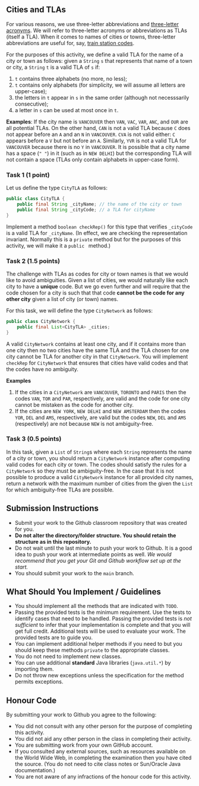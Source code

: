 ## Cities and TLAs

For various reasons, we use three-letter abbreviations and [three-letter acronyms](https://en.wikipedia.org/wiki/Three-letter_acronym). We will refer to three-letter acronyms or abbreviations as TLAs (itself a TLA). When it comes to names of cities or towns, three-letter abbreviations are useful for, say, [train station codes](https://en.wikipedia.org/wiki/List_of_IATA-indexed_railway_stations).

For the purposes of this activity, we define a valid TLA for the name of a city or town as follows: given a `String` `s` that represents that name of a town or city, a `String` `t` is a valid TLA of `s` if:

1. `t` contains three alphabets (no more, no less);
2. `t` contains only alphabets (for simplicity, we will assume all letters are upper-case);
3. the letters in `t` appear in `s` in the same order (although not necesssarily consecutive);
4. a letter in `s` can be used at most once in `t`.

**Examples**: If the city name is `VANCOUVER` then `VAN`, `VAC`, `VAR`, `ANC`, and `OUR` are all potential TLAs. On the other hand, `CAN` is not a valid TLA because `C` does not appear before an `A` and an `N` in `VANCOUVER`. `CVA` is not valid either: `C` appears before a `V` but not before an `A`. Similarly, `YVR` is not a valid TLA for `VANCOUVER` because there is no `Y` in `VANCOUVER`. It is possible that a city name has a space (`" "`) in it (such as in `NEW DELHI`) but the corresponding TLA will not contain a space (TLAs only contain alphabets in upper-case form).

### Task 1 (1 point)

Let us define the type `CityTLA` as follows:

```java
public class CityTLA {
    public final String _cityName; // the name of the city or town
    public final String _cityCode; // a TLA for cityName
}
```

Implement a method `boolean checkRep()` for this type that verifies `_cityCode` is a valid TLA for `_cityName`. (In effect, we are checking the representation invariant. Normally this is a `private` method but for the purposes of this activity, we will make it a `public ` method.)

### Task 2 (1.5 points)

The challenge with TLAs as codes for city or town names is that we would like to avoid ambiguities. Given a list of cities, we would naturally like each city to have a **unique** code. But we go even further and will require that the code chosen for a city is such that that code **cannot be the code for any other city** given a list of city (or town) names.

For this task, we will define the type `CityNetwork` as follows:

```java
public class CityNetwork {
    public final List<CityTLA> _cities;
}
```

A valid `CityNetwork` contains at least one city, and if it contains more than one city then no two cities have the same TLA and the TLA chosen for one city cannot be TLA for another city in that `CityNetwork`. You will implement `checkRep` for `CityNetwork` that ensures that cities have valid codes and that the codes have no ambiguity. 

**Examples**

1. If the cities in a `CityNetwork` are `VANCOUVER`, `TORONTO` and `PARIS` then the codes `VAN`, `TOR` and `PAR`, respectively, are valid and the code for one city cannot be mistaken as the code for another city.
2. If the cities are `NEW YORK`, `NEW DELHI` and `NEW AMSTERDAM` then the codes `YOR`, `DEL` and `AMS`, respectively, are valid but the codes `NEW`, `DEL` and `AMS` (respectively) are not because `NEW` is not ambiguity-free.

### Task 3 (0.5 points)

In this task, given a `List` of `String`s where each `String` represents the name of a city or town, you should return a `CityNetwork` instance after computing valid codes for each city or town. The codes should satisfy the rules for a `CityNetwork` so they must be ambiguity-free. In the case that it is not possible to produce a valid `CityNetwork` instance for all provided city names, return a network with the maximum number of cities from the given the `List` for which ambiguity-free TLAs are possible.

## Submission Instructions

+ Submit your work to the Github classroom repository that was created for you.
+ **Do not alter the directory/folder structure. You should retain the structure as in this repository.**
+ Do not wait until the last minute to push your work to Github. It is a good idea to push your work at intermediate points as well. _We would recommend that you get your Git and Github workflow set up at the start._
+ You should submit your work to the `main` branch.

## What Should You Implement / Guidelines

+ You should implement all the methods that are indicated with `TODO`.
+ Passing the provided tests is the minimum requirement. Use the tests to identify cases that need to be handled. Passing the provided tests is *not sufficient* to infer that your implementation is complete and that you will get full credit. Additional tests will be used to evaluate your work. The provided tests are to guide you.
+ You can implement additional helper methods if you need to but you should keep these methods `private` to the appropriate classes.
+ You do not need to implement new classes.
+ You can use additional **standard** Java libraries (`java.util.*`) by importing them.
+ Do not throw new exceptions unless the specification for the method permits exceptions.

## Honour Code

By submitting your work to Github you agree to the following:

+ You did not consult with any other person for the purpose of completing this activity.
+ You did not aid any other person in the class in completing their activity.
+ You are submitting work from your own GitHub account.
+ If you consulted any external sources, such as resources available on the World Wide Web, in completing the examination then you have cited the source. (You do not need to cite class notes or Sun/Oracle Java documentation.)
+ You are not aware of any infractions of the honour code for this activity.